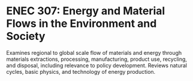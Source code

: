 # ENEC 307: Energy and Material Flows in the Environment and Society

Examines regional to global scale flow of materials and energy through materials extractions, processing, manufacturing, product use, recycling, and disposal, including relevance to policy development. Reviews natural cycles, basic physics, and technology of energy production.